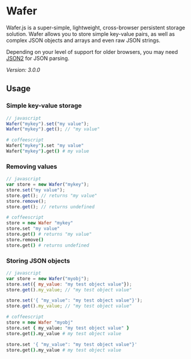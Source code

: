 # Wafer

Wafer.js is a super-simple, lightweight, cross-browser persistent storage solution. Wafer allows you to store simple key-value pairs, as well as complex JSON objects and arrays and even raw JSON strings.

Depending on your level of support for older browsers, you may need [JSON2](https://github.com/douglascrockford/JSON-js/blob/master/json2.js) for JSON parsing.

_Version: 3.0.0_


## Usage

### Simple key-value storage

```javascript
// javascript
Wafer("mykey").set("my value");
Wafer("mykey").get(); // "my value"
```
```coffeescript
# coffeescript
Wafer("mykey").set "my value"
Wafer("mykey").get() # my value
```


### Removing values

```javascript
// javascript
var store = new Wafer("mykey");
store.set("my value");
store.get(); // returns "my value"
store.remove();
store.get(); // returns undefined
```
```coffeescript
# coffeescript
store = new Wafer "mykey"
store.set "my value"
store.get() # returns "my value"
store.remove()
store.get() # returns undefined
```


### Storing JSON objects

```javascript
// javascript
var store = new Wafer("myobj");
store.set({ my_value: "my test object value"});
store.get().my_value; // "my test object value"

store.set('{ "my_value": "my test object value"}');
store.get().my_value; // "my test object value"
```
```coffeescript
# coffeescript
store = new Wafer "myobj"
store.set { my_value: "my test object value" }
store.get().my_value # my test object value

store.set '{ "my_value": "my test object value"}'
store.get().my_value # my test object value
```

